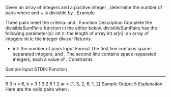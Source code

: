 Given an array of integers and a positive integer , determine the number of pairs where  and  +  is divisible by .
Example


Three pairs meet the criteria:   and .
Function Description
Complete the divisibleSumPairs function in the editor below.
divisibleSumPairs has the following parameter(s):
int n: the length of array 
int ar[n]: an array of integers
int k: the integer divisor
Returns
- int: the number of pairs
Input Format
The first line contains  space-separated integers,  and .
The second line contains  space-separated integers, each a value of .
Constraints



Sample Input
STDIN           Function
-----           --------
6 3             n = 6, k = 3
1 3 2 6 1 2     ar = [1, 3, 2, 6, 1, 2]
Sample Output
 5
Explanation
Here are the  valid pairs when :




